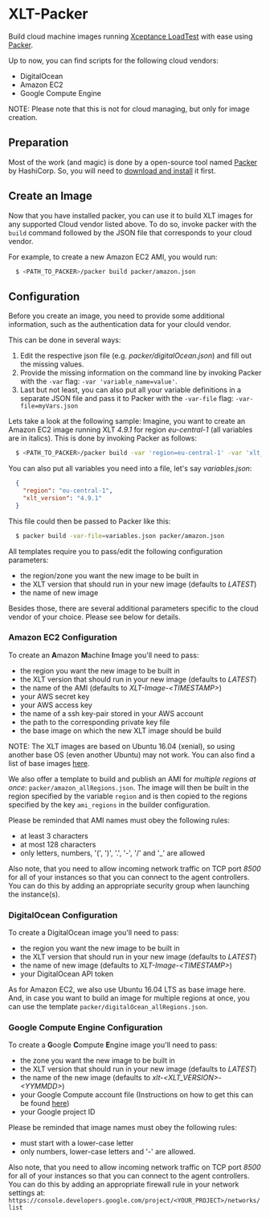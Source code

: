 # XLT-Packer #

Build cloud machine images running [Xceptance LoadTest](https://xceptance.com/xlt) with ease using [Packer](https://packer.io).

Up to now, you can find scripts for the following cloud vendors:
 - DigitalOcean
 - Amazon EC2
 - Google Compute Engine

NOTE: Please note that this is not for cloud managing, but only for image creation.

## Preparation ##

Most of the work (and magic) is done by a open-source tool named [Packer](https://packer.io) by HashiCorp. So, you will need to [download and install](https://packer.io/downloads.html) it first.

## Create an Image ##

Now that you have installed packer, you can use it to build XLT images for any supported Cloud vendor listed above.
To do so, invoke packer with the `build` command followed by the JSON file that corresponds to your cloud vendor.

For example, to create a new Amazon EC2 AMI, you would run:

```sh
  $ <PATH_TO_PACKER>/packer build packer/amazon.json
```

## Configuration ##

Before you create an image, you need to provide some additional information, such as the authentication data for your clould vendor.

This can be done in several ways:

  1. Edit the respective json file (e.g. _packer/digitalOcean.json_) and fill out the missing values.
  1. Provide the missing information on the command line by invoking Packer with the `-var` flag: `-var 'variable_name=value'`.
  1. Last but not least, you can also put all your variable definitions in a separate JSON file and pass it to Packer with the `-var-file` flag: `-var-file=myVars.json`

Lets take a look at the following sample: Imagine, you want to create an Amazon EC2 image running XLT _4.9.1_ for region _eu-central-1_ (all variables are in italics).
This is done by invoking Packer as follows:

```sh
  $ <PATH_TO_PACKER>/packer build -var 'region=eu-central-1' -var 'xlt_version=4.9.1' packer/amazon.json
```

You can also put all variables you need into a file, let's say _variables.json_:

```json
  {
    "region": "eu-central-1",
    "xlt_version": "4.9.1"
  }
```

This file could then be passed to Packer like this:

```sh
  $ packer build -var-file=variables.json packer/amazon.json
```


All templates require you to pass/edit the following configuration parameters:
 - the region/zone you want the new image to be built in
 - the XLT version that should run in your new image (defaults to _LATEST_)
 - the name of new image

Besides those, there are several additional parameters specific to the cloud vendor of your choice. Please see below for details.

### Amazon EC2 Configuration ###

To create an **A**mazon **M**achine **I**mage you'll need to pass:
 - the region you want the new image to be built in
 - the XLT version that should run in your new image (defaults to _LATEST_)
 - the name of the AMI (defaults to _XLT-Image-&lt;TIMESTAMP&gt;_)
 - your AWS secret key
 - your AWS access key
 - the name of a ssh key-pair stored in your AWS account
 - the path to the corresponding private key file
 - the base image on which the new XLT image should be build

NOTE: The XLT images are based on Ubuntu 16.04 (xenial), so using another base OS (even another Ubuntu) may not work. You can also find a list of base images [here](https://cloud-images.ubuntu.com/locator/ec2/).

We also offer a template to build and publish an AMI for _multiple regions at once_: `packer/amazon_allRegions.json`.
The image will then be built in the region specified by the variable `region` and is then copied to the regions specified by the key `ami_regions` in the builder configuration.

Please be reminded that AMI names must obey the following rules:
 - at least 3 characters
 - at most 128 characters
 - only letters, numbers, '(', ')', '.', '-', '/' and '_' are allowed

Also note, that you need to allow incoming network traffic on TCP port *8500* for all of your instances so that you can connect to the agent controllers.
You can do this by adding an appropriate security group when launching the instance(s).

### DigitalOcean Configuration ###

To create a DigitalOcean image you'll need to pass:
 - the region you want the new image to be built in
 - the XLT version that should run in your new image (defaults to _LATEST_)
 - the name of new image (defaults to _XLT-Image-&lt;TIMESTAMP&gt;_)
 - your DigitalOcean API token

As for Amazon EC2, we also use Ubuntu 16.04 LTS as base image here. And, in case you want to build an image for multiple regions at once, you can use the template `packer/digitalOcean_allRegions.json`.

### Google Compute Engine Configuration ##

To create a **G**oogle **C**ompute **E**ngine image you'll need to pass:
 - the zone you want the new image to be built in
 - the XLT version that should run in your new image (defaults to _LATEST_)
 - the name of the new image (defaults to _xlt-&lt;XLT_VERSION&gt;-&lt;YYMMDD&gt;_)
 - your Google Compute account file (Instructions on how to get this can be found [here](https://www.packer.io/docs/builders/googlecompute.html))
 - your Google project ID

Please be reminded that image names must obey the following rules:
 - must start with a lower-case letter
 - only numbers, lower-case letters and '-' are allowed.

Also note, that you need to allow incoming network traffic on TCP port *8500* for all of your instances so that you can connect to the agent controllers.
You can do this by adding an appropriate firewall rule in your network settings at: `https://console.developers.google.com/project/<YOUR_PROJECT>/networks/list`
